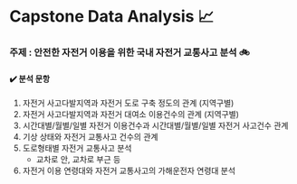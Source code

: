 # Capstone Data Analysis :chart_with_upwards_trend:
###  주제 : 안전한 자전거 이용을 위한 국내 자전거 교통사고 분석 :bike:
#### :heavy_check_mark: 분석 문항
  1. 자전거 사고다발지역과 자전거 도로 구축 정도의 관계 (지역구별)
  2. 자전거 사고다발지역과 자전거 대여소 이용건수의 관계 (지역구별)
  3. 시간대별/월별/일별 자전거 이용건수과 시간대별/월별/일별 자전거 사고건수 관계
  4. 기상 상태와 자전거 교통사고 건수의 관계
  5. 도로형태별 자전거 교통사고 분석
      - 교차로 안, 교차로 부근 등
  6. 자전거 이용 연령대와 자전거 교통사고의 가해운전자 연령대 분석
